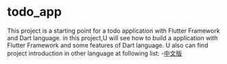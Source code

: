 # todo_app

This project is a starting point for a todo application with Flutter Framework and Dart language.
in this project,U will see how to build a application with Flutter Framework and some features of Dart language.
U also can find project introduction in other language at following list:
 -[中文版](./README_CN.md)



